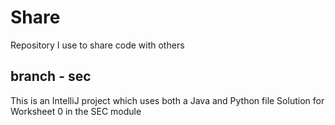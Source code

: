 # Share
Repository I use to share code with others

## branch - sec
This is an IntelliJ project which uses both a Java and Python file
Solution for Worksheet 0 in the SEC module
